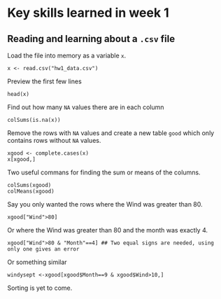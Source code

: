 # Key skills learned in week 1

## Reading and learning about a `.csv` file

Load the file into memory as a variable `x`.
````
x <- read.csv("hw1_data.csv")
````
Preview the first few lines 
````
head(x)
````
Find out how many `NA` values there are in each column
````
colSums(is.na(x))
````
Remove the rows with `NA` values and create a new table `good` which only contains rows without `NA` values. 
````
xgood <- complete.cases(x)
x[xgood,]
````
Two useful commans for finding the sum or means of the columns. 
````
colSums(xgood)
colMeans(xgood)
````
Say you only wanted the rows where the Wind was greater than 80. 
````
xgood["Wind">80]
````
Or where the Wind was greater than 80 and the month was exactly 4. 
````
xgood["Wind">80 & "Month"==4] ## Two equal signs are needed, using only one gives an error
````
Or something similar
````
windysept <-xgood[xgood$Month==9 & xgood$Wind>10,]
````
Sorting is yet to come.
